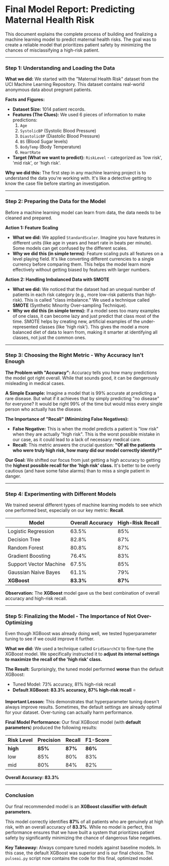 # Final Model Report: Predicting Maternal Health Risk

This document explains the complete process of building and finalizing a machine learning model to predict maternal health risks. The goal was to create a reliable model that prioritizes patient safety by minimizing the chances of misclassifying a high-risk patient.

---

### **Step 1: Understanding and Loading the Data**

**What we did:**
We started with the "Maternal Health Risk" dataset from the UCI Machine Learning Repository. This dataset contains real-world anonymous data about pregnant patients.

**Facts and Figures:**
*   **Dataset Size:** 1014 patient records.
*   **Features (The Clues):** We used 6 pieces of information to make predictions:
    1.  `Age`
    2.  `SystolicBP` (Systolic Blood Pressure)
    3.  `DiastolicBP` (Diastolic Blood Pressure)
    4.  `BS` (Blood Sugar levels)
    5.  `BodyTemp` (Body Temperature)
    6.  `HeartRate`
*   **Target (What we want to predict):** `RiskLevel` - categorized as 'low risk', 'mid risk', or 'high risk'.

**Why we did this:**
The first step in any machine learning project is to understand the data you're working with. It's like a detective getting to know the case file before starting an investigation.

---

### **Step 2: Preparing the Data for the Model**

Before a machine learning model can learn from data, the data needs to be cleaned and prepared.

**Action 1: Feature Scaling**
*   **What we did:** We applied `StandardScaler`. Imagine you have features in different units (like age in years and heart rate in beats per minute). Some models can get confused by the different scales.
*   **Why we did this (in simple terms):** Feature scaling puts all features on a level playing field. It's like converting different currencies to a single currency before comparing them. This helps the model learn more effectively without getting biased by features with larger numbers.

**Action 2: Handling Imbalanced Data with SMOTE**
*   **What we did:** We noticed that the dataset had an unequal number of patients in each risk category (e.g., more low-risk patients than high-risk). This is called "class imbalance." We used a technique called **SMOTE** (Synthetic Minority Over-sampling Technique).
*   **Why we did this (in simple terms):** If a model sees too many examples of one class, it can become lazy and just predict that class most of the time. SMOTE helps by creating new, artificial examples of the under-represented classes (like 'high risk'). This gives the model a more balanced diet of data to learn from, making it smarter at identifying all classes, not just the common ones.

---

### **Step 3: Choosing the Right Metric - Why Accuracy Isn't Enough**

**The Problem with "Accuracy":**
Accuracy tells you how many predictions the model got right overall. While that sounds good, it can be dangerously misleading in medical cases.

**A Simple Example:** Imagine a model that is 99% accurate at predicting a rare disease. But what if it achieves that by simply predicting "no disease" for everyone? It would be right 99% of the time but would miss every single person who actually has the disease.

**The Importance of "Recall" (Minimizing False Negatives):**
*   **False Negative:** This is when the model predicts a patient is "low risk" when they are actually "high risk". This is the worst possible mistake in our case, as it could lead to a lack of necessary medical care.
*   **Recall:** This metric answers the crucial question: **"Of all the patients who were truly high risk, how many did our model correctly identify?"**

**Our Goal:** We shifted our focus from just getting a high accuracy to getting the **highest possible recall for the 'high risk' class.** It's better to be overly cautious (and have some false alarms) than to miss a single patient in danger.

---

### **Step 4: Experimenting with Different Models**

We trained several different types of machine learning models to see which one performed best, especially on our key metric: **Recall**.

| Model                  | Overall Accuracy | High-Risk Recall |
| ---------------------- | ---------------- | ---------------- |
| Logistic Regression    | 63.5%            | 85%              |
| Decision Tree          | 82.8%            | 87%              |
| Random Forest          | 80.8%            | 87%              |
| Gradient Boosting      | 76.4%            | 83%              |
| Support Vector Machine | 67.5%            | 85%              |
| Gaussian Naive Bayes   | 61.1%            | 79%              |
| **XGBoost**            | **83.3%**        | **87%**          |

**Observation:**
The **XGBoost** model gave us the best combination of overall accuracy and high-risk recall.

---

### **Step 5: Finalizing the Model - The Importance of Not Over-Optimizing**

Even though XGBoost was already doing well, we tested hyperparameter tuning to see if we could improve it further.

**What we did:**
We used a technique called `GridSearchCV` to fine-tune the XGBoost model. We specifically instructed it to **adjust its internal settings to maximize the recall of the 'high risk' class.**

**The Result:**
Surprisingly, the tuned model performed **worse** than the default XGBoost:
- Tuned Model: 73% accuracy, 81% high-risk recall
- **Default XGBoost: 83.3% accuracy, 87% high-risk recall** ⭐

**Important Lesson:**
This demonstrates that hyperparameter tuning doesn't always improve results. Sometimes, the default settings are already optimal for your dataset. Over-tuning can actually harm performance.

**Final Model Performance:**
Our final XGBoost model (with **default parameters**) produced the following results:

| Risk Level | Precision | **Recall** | F1-Score |
| ---------- | --------- | ---------- | -------- |
| **high**   | **85%**   | **87%**    | **86%**  |
| low        | 85%       | 80%        | 83%      |
| mid        | 80%       | 84%        | 82%      |

**Overall Accuracy: 83.3%**

---

### **Conclusion**

Our final recommended model is an **XGBoost classifier with default parameters.**

This model correctly identifies **87%** of all patients who are genuinely at high risk, with an overall accuracy of **83.3%**. While no model is perfect, this performance ensures that we have built a system that prioritizes patient safety by significantly minimizing the chance of dangerous false negatives. 

**Key Takeaway:** Always compare tuned models against baseline models. In this case, the default XGBoost was superior and is our final choice. The `pulseai.py` script now contains the code for this final, optimized model.
